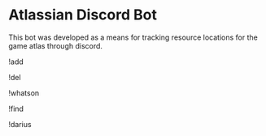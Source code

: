 # Atlassian Discord Bot

This bot was developed as a means for tracking resource locations for the game atlas through discord.

!add

!del

!whatson

!find

!darius

